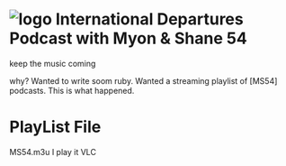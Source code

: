 ![logo](https://raw.github.com/gardenof/ms54/master/ms54.jpg)
International Departures Podcast with Myon & Shane 54
====

keep the music coming



why?
Wanted to write soom ruby.
Wanted a streaming playlist of [MS54] podcasts.
This is what happened.


PlayList File
====
MS54.m3u
I play it VLC